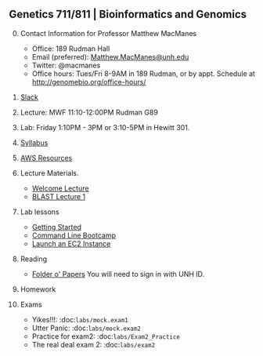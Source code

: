 ## Genetics 711/811 | Bioinformatics and Genomics

0. Contact Information for Professor Matthew MacManes

    - Office: 189 Rudman Hall
    - Email (preferred): Matthew.MacManes@unh.edu
    - Twitter: @macmanes
    - Office hours: Tues/Fri 8-9AM in 189 Rudman, or by appt. Schedule at http://genomebio.org/office-hours/

1. [Slack](https://gen711f16.slack.com/)

2. Lecture: MWF 11:10-12:00PM Rudman G89

3. Lab: Friday 1:10PM - 3PM or 3:10-5PM in Hewitt 301.

4. [Syllabus](Syllabus.md)

5. [AWS Resources](AWS.md)

6. Lecture Materials.
    -  [Welcome Lecture](lecture/Lecture_1.pdf)
    -  [BLAST Lecture 1](lecture/Lecture_2.pdf)

7. Lab lessons
    - [Getting Started](labs/getting_started)
    - [Command Line Bootcamp](http://rik.smith-unna.com/command_line_bootcamp)
    - [Launch an EC2 Instance](lecture/Lanch_AMI.pdf)


8. Reading

    - [Folder o' Papers](https://unh.app.box.com/files/0/f/11054782028) You will need to sign in with UNH ID.

9. Homework


10. Exams

    - Yikes!!!: :doc:`labs/mock.exam1`
    - Utter Panic: :doc:`labs/mock.exam2`
    - Practice for exam2: :doc:`labs/Exam2_Practice`
    - The real deal exam 2: :doc:`labs/exam2`
